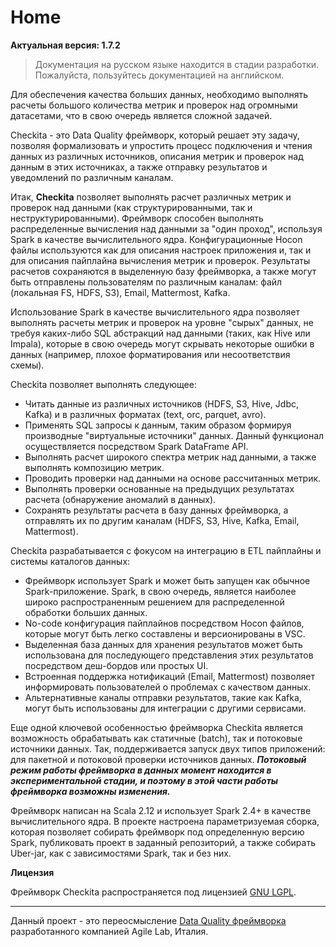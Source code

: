 # Home

**Актуальная версия: 1.7.2**

> Документация на русском языке находится в стадии разработки. Пожалуйста, пользуйтесь документацией на английском.

Для обеспечения качества больших данных, необходимо выполнять расчеты большого количества метрик и проверок
над огромными датасетами, что в свою очередь является сложной задачей.

Checkita - это Data Quality фреймворк, который решает эту задачу, позволяя формализовать и упростить процесс
подключения и чтения данных из различных источников, описания метрик и проверок над данным в этих источниках,
а также отправку результатов и уведомлений по различным каналам.

Итак, **Checkita** позволяет выполнять расчет различных метрик и проверок над данными (как структурированными,
так и неструктурированными). Фреймворк способен выполнять распределенные вычисления над данными за "один проход",
используя Spark в качестве вычислительного ядра. Конфигурационные Hocon файлы используются как для описания
настроек приложения и, так и для описания пайплайна вычисления метрик и проверок. Результаты расчетов сохраняются в
выделенную базу фреймворка, а также могут быть отправлены пользователям по различным каналам:
файл (локальная FS, HDFS, S3), Email, Mattermost, Kafka.

Использование Spark в качестве вычислительного ядра позволяет выполнять расчеты метрик и проверок
на уровне "сырых" данных, не требуя каких-либо SQL абстракций над данными (таких, как Hive или Impala),
которые в свою очередь могут скрывать некоторые ошибки в данных
(например, плохое форматирования или несоответствия схемы).

Checkita позволяет выполнять следующее:

* Читать данные из различных источников (HDFS, S3, Hive, Jdbc, Kafka) и в различных форматах (text, orc, parquet, avro).
* Применять SQL запросы к данным, таким образом формируя производные "виртуальные источники" данных.
  Данный функционал осуществляется посредством Spark DataFrame API.
* Выполнять расчет широкого спектра метрик над данными, а также выполнять композицию метрик.
* Проводить проверки над данными на основе рассчитанных метрик.
* Выполнять проверки основанные на предыдущих результатах расчета (обнаружение аномалий в данных).
* Сохранять результаты расчета в базу данных фреймворка, а отправлять их по другим каналам
  (HDFS, S3, Hive, Kafka, Email, Mattermost).

Checkita разрабатывается с фокусом на интеграцию в ETL пайплайны и системы каталогов данных:

* Фреймворк использует Spark и может быть запущен как обычное Spark-приложение. Spark, в свою очередь,
  является наиболее широко распространенным решением для распределенной обработки больших данных.
* No-code конфигурация пайплайнов посредством Hocon файлов, которые могут быть легко составлены и версионированы в VSC.
* Выделенная база данных для хранения результатов может быть использована для последующего представления
  этих результатов посредством деш-бордов или простых UI.
* Встроенная поддержка нотификаций (Email, Mattermost) позволяет информировать пользователей
  о проблемах с качеством данных.
* Альтернативные каналы отправки результатов, такие как Kafka, могут быть использованы для интеграции с другими сервисами.

Еще одной ключевой особенностью фреймворка Checkita является возможность обрабатывать как статичные (batch), так и
потоковые источники данных. Так, поддерживается запуск двух типов приложений: для пакетной и потоковой проверки
источников данных. ***Потоковый режим работы фреймворка в данных момент находится в экспериментальной стадии, 
и поэтому в этой части работы фреймворка возможны изменения.***

Фреймворк написан на Scala 2.12 и использует Spark 2.4+ в качестве вычислительного ядра.
В проекте настроена параметризуемая сборка, которая позволяет собирать фреймворк под определенную версию Spark,
публиковать проект в заданный репозиторий, а также собирать Uber-jar, как с зависимостями Spark, так и без них.

**Лицензия**

Фреймворк Checkita распространяется под лицензией [GNU LGPL](../LICENSE.txt).

---

Данный проект - это переосмысление [Data Quality фреймворка](https://github.com/agile-lab-dev/DataQuality) 
разработанного компанией Agile Lab, Италия.
